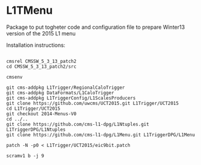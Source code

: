 L1TMenu
=======

Package to put togheter code and configuration file to prepare Winter13 version of the 2015 L1 menu

Installation instructions:

<pre><code>
cmsrel CMSSW_5_3_13_patch2
cd CMSSW_5_3_13_patch2/src

cmsenv

git cms-addpkg L1Trigger/RegionalCaloTrigger       
git cms-addpkg DataFormats/L1CaloTrigger
git cms-addpkg L1TriggerConfig/L1ScalesProducers
git clone https://github.com/uwcms/UCT2015.git L1Trigger/UCT2015
cd L1Trigger/UCT2015
git checkout 2014-Menus-V0
cd ../..
git clone https://github.com/cms-l1-dpg/L1Ntuples.git L1TriggerDPG/L1Ntuples
git clone https://github.com/cms-l1-dpg/L1Menu.git L1TriggerDPG/L1Menu

patch -N -p0 < L1Trigger/UCT2015/eic9bit.patch

scramv1 b -j 9
</code></pre>
